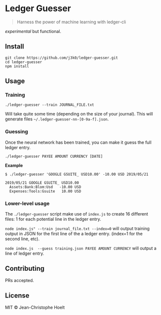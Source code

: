 # Ledger Guesser

> Harness the power of machine learning with ledger-cli

_experimental_ but functional.

## Install

```
git clone https://github.com/j3k0/ledger-guesser.git
cd ledger-guesser
npm install
```

## Usage

### Training

```
./ledger-guesser --train JOURNAL_FILE.txt
```

Will take quite some time (depending on the size of your journal). This will
generate files `~/.ledger-guesser-nn-[0-9a-f].json`.

### Guessing

Once the neural network has been trained, you can make it guess the full ledger
entry.

```
./ledger-guesser PAYEE AMOUNT CURRENCY [DATE]
```

**Example**

```
$ ./ledger-guesser 'GOOGLE GSUITE_ USD10.00' -10.00 USD 2019/05/21

2019/05/21 GOOGLE GSUITE_ USD10.00
  Assets:Bank:Blom:Usd   -10.00 USD
  Expenses:Tools:Gsuite   10.00 USD

```

### Lower-level usage

The `./ledger-guesser` script make use of `index.js` to create 16 different
files: 1 for each potential line in the ledger entry.

`node index.js" --train journal_file.txt --index=0` will output training output
in JSON for the first line of the a ledger entry. (index=1 for the second line,
etc).

`node index.js  --guess training.json PAYEE AMOUNT CURRENCY` will output a line
of ledger entry.

## Contributing

PRs accepted.

## License

MIT © Jean-Christophe Hoelt
